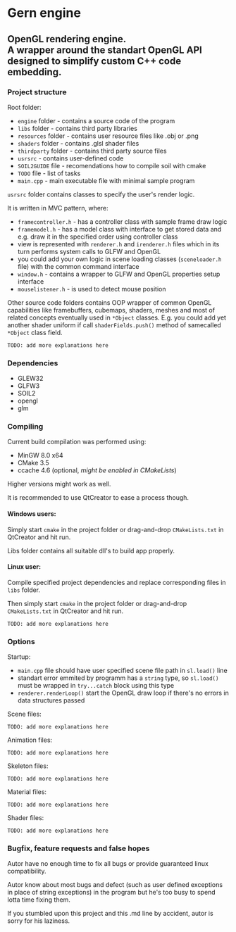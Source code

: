 # Gern engine
## OpenGL rendering engine. <br> A wrapper around the standart OpenGL API designed to simplify custom C++ code embedding.

### Project structure
Root folder:
* `engine` folder - contains a source code of the program
* `libs` folder - contains third party libraries
* `resources` folder - contains user resource files like .obj or .png
* `shaders` folder - contains .glsl shader files
* `thirdparty` folder - contains third party source files
* `usrsrc` - contains user-defined code
* `SOIL2GUIDE` file - recomendations how to compile soil with cmake
* `TODO` file - list of tasks
* `main.cpp` - main executable file with minimal sample program

`usrsrc` folder contains classes to specify the user's render logic.

It is written in MVC pattern, where:
* `framecontroller.h` - has a controller class with sample frame draw logic
* `framemodel.h` - has a model class with interface to get stored data and e.g. draw it in the specified order using controller class
* view is represented with `renderer.h` and `irenderer.h` files which in its turn performs system calls to GLFW and OpenGL
* you could add your own logic in scene loading classes (`sceneloader.h` file) with the common command interface
* `window.h` - contains a wrapper to GLFW and OpenGL properties setup interface
* `mouselistener.h` - is used to detect mouse position

Other source code folders contains OOP wrapper of common OpenGL capabilities like framebuffers, cubemaps, shaders, meshes and most of related concepts eventually used in `*Object` classes. E.g. you could add yet another shader uniform if call `shaderFields.push()` method of samecalled `*Object` class field.

```
TODO: add more explanations here
```

 ### Dependencies
* GLEW32
* GLFW3
* SOIL2
* opengl
* glm

### Compiling
Current build compilation was performed using:
* MinGW 8.0 x64
* CMake 3.5
* ccache 4.6 (optional, *might be enabled in CMakeLists*)

Higher versions might work as well.

It is recommended to use QtCreator to ease a process though.

#### Windows users:
Simply start `cmake` in the project folder or drag-and-drop `CMakeLists.txt` in QtCreator and hit run.

Libs folder contains all suitable dll's to build app properly.

#### Linux user:
Compile specified project dependencies and replace corresponding files in `libs` folder.

Then simply start `cmake` in the project folder or drag-and-drop `CMakeLists.txt` in QtCreator and hit run.

```
TODO: add more explanations here
```

### Options
Startup:
* `main.cpp` file should have user specified scene file path in `sl.load()` line
* standart error emmited by programm has a `string` type, so `sl.load()` must be wrapped in `try...catch` block using this type
* `renderer.renderLoop()` start the OpenGL draw loop if there's no errors in data structures passed

Scene files:

```
TODO: add more explanations here
```

Animation files:

```
TODO: add more explanations here
```

Skeleton files:

```
TODO: add more explanations here
```

Material files:

```
TODO: add more explanations here
```

Shader files:

```
TODO: add more explanations here
```

### Bugfix, feature requests and false hopes
Autor have no enough time to fix all bugs or provide guaranteed linux compatibility.

Autor know about most bugs and defect (such as user defined exceptions in place of string exceptions)
in the program but he's too busy to spend lotta time fixing them.

If you stumbled upon this project and this .md line by accident, autor is sorry for his laziness.
